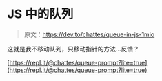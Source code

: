 # JS 中的队列

> 原文：<https://dev.to/chattes/queue-in-js-1mio>

这就是我不移动队列，只移动指针的方法...反馈？

[https://repl.it/@chattes/queue-prompt?lite=true](https://repl.it/@chattes/queue-prompt?lite=true)